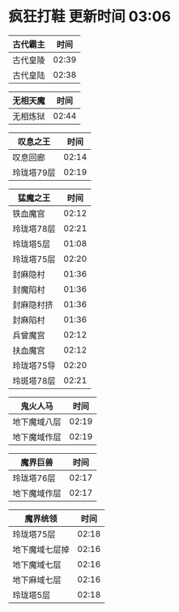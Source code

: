 # 疯狂打鞋 更新时间 03:06

| 古代霸主   | 时间    |
|--------|-------|
| 古代皇陵 | 02:39 |
| 古代皇陆 | 02:38 |

| 无相天魔   | 时间    |
|--------|-------|
| 无相炼狱 | 02:44 |

| 叹息之王   | 时间    |
|--------|-------|
| 叹息回廊 | 02:14 |
| 玲珑塔79层 | 02:19 |

| 猛魔之王   | 时间    |
|--------|-------|
| 铁血魔宫 | 02:12 |
| 玲珑塔78层 | 02:21 |
| 玲珑塔5层 | 01:08 |
| 玲珑塔75层 | 02:20 |
| 封麻隐村 | 01:36 |
| 封魔陷村 | 01:36 |
| 封麻隐村挤 | 01:36 |
| 封麻陷村 | 01:36 |
| 兵曾魔宫 | 02:12 |
| 扶血魔宫 | 02:12 |
| 玲珑塔75导 | 02:20 |
| 玲斑塔78层 | 02:21 |

| 鬼火人马   | 时间    |
|--------|-------|
| 地下魔域八层 | 02:19 |
| 地下魔域作层 | 02:19 |

| 魔界巨兽   | 时间    |
|--------|-------|
| 玲珑塔76层 | 02:17 |
| 地下魔域作层 | 02:17 |

| 魔界统领   | 时间    |
|--------|-------|
| 玲珑塔75层 | 02:18 |
| 地下魔域七层掉 | 02:16 |
| 地下魔域七层 | 02:16 |
| 地下麻域七层 | 02:16 |
| 玲珑塔5层 | 02:18 |